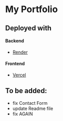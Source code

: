 # My Portfolio

## Deployed with

#### Backend

-   [Render](https://render.com/)

#### Frontend

-   [Vercel](https://vercel.com/)

## To be added:

-   fix Contact Form
-   update Readme file
-   fix AGAIN
